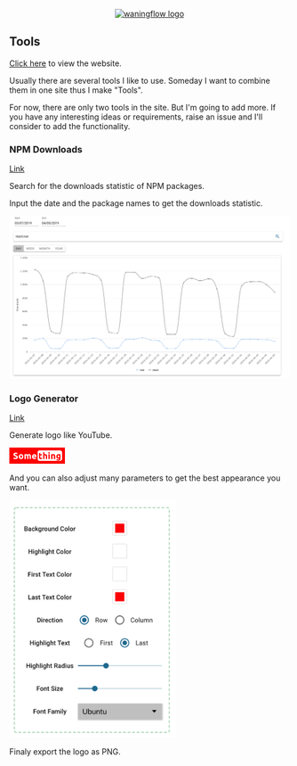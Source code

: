 <p align="center"><a href="https://tools.waningflow.com/" target="_blank" rel="noopener noreferrer"><img width="100" src="https://tools.waningflow.com/WebIcon.png" alt="waningflow logo"></a></p>

## Tools

[Click here](https://tools.waningflow.com/) to view the website.

Usually there are several tools I like to use. Someday I want to combine them in one site thus I make "Tools". 

For now, there are only two tools in the site. But I'm going to add more. If you have any interesting ideas or requirements, raise an issue and I'll consider to add the functionality.

### NPM Downloads 
[Link](https://tools.waningflow.com/npm-download)

Search for the downloads statistic of NPM packages.

Input the date and the package names to get the downloads statistic.
<p align="left"><img width="600" src="./public/npmdownload_sc_rm.png"></p>

### Logo Generator
[Link](https://tools.waningflow.com/logo-generate)

Generate logo like YouTube.
<p align="left"><img width="100" src="./public/Something_rm.png" ></p>
And you can also adjust many parameters to get the best appearance you want.
<p align="left"><img width="300" src="./public/logogenerate_sc_rm.png"></p>
Finaly export the logo as PNG.